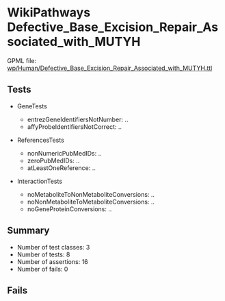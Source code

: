 # WikiPathways Defective_Base_Excision_Repair_Associated_with_MUTYH

GPML file: [wp/Human/Defective_Base_Excision_Repair_Associated_with_MUTYH.ttl](../wp/Human/Defective_Base_Excision_Repair_Associated_with_MUTYH.ttl)

## Tests

* GeneTests
    * entrezGeneIdentifiersNotNumber: ..
    * affyProbeIdentifiersNotCorrect: ..

* ReferencesTests
    * nonNumericPubMedIDs: ..
    * zeroPubMedIDs: ..
    * atLeastOneReference: ..

* InteractionTests
    * noMetaboliteToNonMetaboliteConversions: ..
    * noNonMetaboliteToMetaboliteConversions: ..
    * noGeneProteinConversions: ..

## Summary

* Number of test classes: 3
* Number of tests: 8
* Number of assertions: 16
* Number of fails: 0

## Fails

